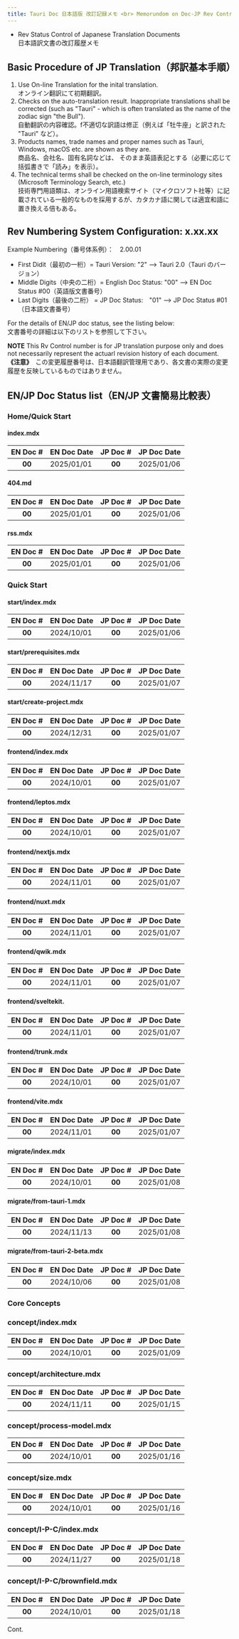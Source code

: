 ```yaml
---
title: Tauri Doc 日本語版 改訂記録メモ <br> Memorundom on Doc-JP Rev Control
---
```


- Rev Status Control of Japanese Translation Documents <br> 日本語訳文書の改訂履歴メモ

## Basic Procedure of JP Translation（邦訳基本手順）

1. Use On-line Translation for the inital translation. <br>オンライン翻訳にて初期翻訳。
1. Checks on the auto-translation result. Inappropriate translations shall be corrected (such as "Tauri" - which is often translated as the name of the zodiac sign "the Bull"). <br>自動翻訳の内容確認。f不適切な訳語は修正（例えば「牡牛座」と訳された "Tauri" など）。
1. Products names, trade names and proper names such as Tauri, Windows, macOS etc. are shown as they are. <br>商品名、会社名、固有名詞などは、
   そのまま英語表記とする（必要に応じて括弧書きで「読み」を表示）。
1. The technical terms shall be checked on the on-line terminology sites (Microsoft Terminology Search, etc.) <br>技術専門用語類は、オンライン用語検索サイト（マイクロソフト社等）に記載されている一般的なものを採用するが、カタカナ語に関しては適宜和語に置き換える倍もある。

## Rev Numbering System Configuration: x.xx.xx

Example Numbering（番号体系例）：　2.00.01

- First Didit（最初の一桁）= Tauri Version: "2" --> Tauri 2.0（Tauri のバージョン）
- Middle Digits（中央の二桁）= English Doc Status: "00" --> EN Doc Status #00（英語版文書番号）
- Last Digits（最後の二桁） = JP Doc Status:　"01" --> JP Doc Status #01（日本語文書番号）

For the details of EN/JP doc status, see the listing below: <br> 文書番号の詳細は以下のリストを参照して下さい。

**NOTE** This Rv Control number is for JP translation purpose only and does not necessarily represent the actuarl revision history of each document.<br>
**《注意》**　この変更履歴番号は、日本語翻訳管理用であり、各文書の実際の変更履歴を反映しているものではありません。

## EN/JP Doc Status list（EN/JP 文書簡易比較表）

### Home/Quick Start

#### index.mdx

| EN Doc # | EN Doc Date | JP Doc # | JP Doc Date |
| :------: | :---------- | :------: | :---------- |
|  **00**  | 2025/01/01  |  **00**  | 2025/01/06  |

#### 404.md

| EN Doc # | EN Doc Date | JP Doc # | JP Doc Date |
| :------: | :---------- | :------: | :---------- |
|  **00**  | 2025/01/01  |  **00**  | 2025/01/06  |

#### rss.mdx

| EN Doc # | EN Doc Date | JP Doc # | JP Doc Date |
| :------: | :---------- | :------: | :---------- |
|  **00**  | 2025/01/01  |  **00**  | 2025/01/06  |

### Quick Start

#### start/index.mdx

| EN Doc # | EN Doc Date | JP Doc # | JP Doc Date |
| :------: | :---------- | :------: | :---------- |
|  **00**  | 2024/10/01  |  **00**  | 2025/01/06  |

#### start/prerequisites.mdx

| EN Doc # | EN Doc Date | JP Doc # | JP Doc Date |
| :------: | :---------- | :------: | :---------- |
|  **00**  | 2024/11/17  |  **00**  | 2025/01/07  |

#### start/create-project.mdx

| EN Doc # | EN Doc Date | JP Doc # | JP Doc Date |
| :------: | :---------- | :------: | :---------- |
|  **00**  | 2024/12/31  |  **00**  | 2025/01/07  |

#### frontend/index.mdx

| EN Doc # | EN Doc Date | JP Doc # | JP Doc Date |
| :------: | :---------- | :------: | :---------- |
|  **00**  | 2024/10/01  |  **00**  | 2025/01/07  |

#### frontend/leptos.mdx

| EN Doc # | EN Doc Date | JP Doc # | JP Doc Date |
| :------: | :---------- | :------: | :---------- |
|  **00**  | 2024/10/01  |  **00**  | 2025/01/07  |

#### frontend/nextjs.mdx

| EN Doc # | EN Doc Date | JP Doc # | JP Doc Date |
| :------: | :---------- | :------: | :---------- |
|  **00**  | 2024/11/01  |  **00**  | 2025/01/07  |

#### frontend/nuxt.mdx

| EN Doc # | EN Doc Date | JP Doc # | JP Doc Date |
| :------: | :---------- | :------: | :---------- |
|  **00**  | 2024/11/01  |  **00**  | 2025/01/07  |

#### frontend/qwik.mdx

| EN Doc # | EN Doc Date | JP Doc # | JP Doc Date |
| :------: | :---------- | :------: | :---------- |
|  **00**  | 2024/11/01  |  **00**  | 2025/01/07  |

#### frontend/sveltekit.

| EN Doc # | EN Doc Date | JP Doc # | JP Doc Date |
| :------: | :---------- | :------: | :---------- |
|  **00**  | 2024/11/01  |  **00**  | 2025/01/07  |

#### frontend/trunk.mdx

| EN Doc # | EN Doc Date | JP Doc # | JP Doc Date |
| :------: | :---------- | :------: | :---------- |
|  **00**  | 2024/10/01  |  **00**  | 2025/01/07  |

#### frontend/vite.mdx

| EN Doc # | EN Doc Date | JP Doc # | JP Doc Date |
| :------: | :---------- | :------: | :---------- |
|  **00**  | 2024/11/01  |  **00**  | 2025/01/07  |

#### migrate/index.mdx

| EN Doc # | EN Doc Date | JP Doc # | JP Doc Date |
| :------: | :---------- | :------: | :---------- |
|  **00**  | 2024/10/01  |  **00**  | 2025/01/08  |

#### migrate/from-tauri-1.mdx

| EN Doc # | EN Doc Date | JP Doc # | JP Doc Date |
| :------: | :---------- | :------: | :---------- |
|  **00**  | 2024/11/13  |  **00**  | 2025/01/08  |

#### migrate/from-tauri-2-beta.mdx

| EN Doc # | EN Doc Date | JP Doc # | JP Doc Date |
| :------: | :---------- | :------: | :---------- |
|  **00**  | 2024/10/06  |  **00**  | 2025/01/08  |

### Core Concepts

### concept/index.mdx

| EN Doc # | EN Doc Date | JP Doc # | JP Doc Date |
| :------: | :---------- | :------: | :---------- |
|  **00**  | 2024/10/01  |  **00**  | 2025/01/09  |

### concept/architecture.mdx

| EN Doc # | EN Doc Date | JP Doc # | JP Doc Date |
| :------: | :---------- | :------: | :---------- |
|  **00**  | 2024/11/11  |  **00**  | 2025/01/15  |

### concept/process-model.mdx

| EN Doc # | EN Doc Date | JP Doc # | JP Doc Date |
| :------: | :---------- | :------: | :---------- |
|  **00**  | 2024/10/01  |  **00**  | 2025/01/16  |

### concept/size.mdx

| EN Doc # | EN Doc Date | JP Doc # | JP Doc Date |
| :------: | :---------- | :------: | :---------- |
|  **00**  | 2024/10/01  |  **00**  | 2025/01/16  |

### concept/I-P-C/index.mdx

| EN Doc # | EN Doc Date | JP Doc # | JP Doc Date |
| :------: | :---------- | :------: | :---------- |
|  **00**  | 2024/11/27  |  **00**  | 2025/01/18  |

### concept/I-P-C/brownfield.mdx

| EN Doc # | EN Doc Date | JP Doc # | JP Doc Date |
| :------: | :---------- | :------: | :---------- |
|  **00**  | 2024/10/01  |  **00**  | 2025/01/18  |

Cont.
